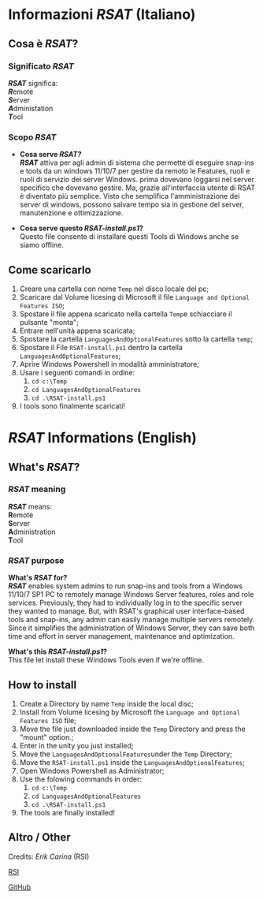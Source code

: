 # Informazioni *RSAT* (Italiano)


## Cosa è *RSAT*?

### Significato *RSAT*

***RSAT*** significa:  
***R***emote  
***S***erver  
***A***dministation  
***T***ool

### Scopo _RSAT_

- **Cosa serve *RSAT?***  
***RSAT*** attiva per agli admin di sistema che permette di eseguire snap-ins e tools da un windows 11/10/7 per gestire da remoto le Features, ruoli e ruoli di servizio dei server Windows.
prima dovevano loggarsi nel server specifico che dovevano gestire. Ma, grazie all'interfaccia utente di RSAT è diventato più semplice. 
Visto che semplifica l'amministrazione dei server di windows, possono salvare tempo sia in gestione del server, manutenzione e ottimizzazione.

- **Cosa serve questo *RSAT-install.ps1*?**  
Questo file consente di installare questi Tools di Windows anche se siamo offline.


## Come scaricarlo

1. Creare una cartella con nome `Temp` nel disco locale del pc;
2. Scaricare dal Volume licesing di Microsoft il file `Language and Optional Features ISO`;
3. Spostare il file appena scaricato nella cartella `Temp`e schiacciare il pulsante "monta";
4. Entrare nell'unità appena scaricata;
5. Spostare la cartella `LanguagesAndOptionalFeatures` sotto la cartella `temp`;
6. Spostare il File `RSAT-install.ps1` dentro la cartella `LanguagesAndOptionalFeatures`;
7. Aprire Windows Powershell in modalità amministratore;
8. Usare i seguenti comandi in ordine:
    1. `cd c:\Temp`
    2. `cd LanguagesAndOptionalFeatures`
    3. `cd .\RSAT-install.ps1`
9. I tools sono finalmente scaricati!



# *RSAT* Informations (English)


## What's *RSAT*?

### *RSAT* meaning

***RSAT*** means:  
**R**emote  
**S**erver  
**A**dministration  
**T**ool

### *RSAT* purpose

**What's *RSAT* for?**  
***RSAT*** enables system admins to run snap-ins and tools from a Windows 11/10/7 SP1 PC to remotely manage Windows Server features, roles and role services. Previously, they had to individually log in to the specific server they wanted to manage. But, with RSAT's graphical user interface-based tools and snap-ins, any admin can easily manage multiple servers remotely. Since it simplifies the administration of Windows Server, they can save both time and effort in server management, maintenance and optimization.

**What's this *RSAT-install.ps1*?**  
This file let install these Windows Tools even if we're offline.

## How to install

1. Create a Directory by name `Temp` inside the local disc;
2. Install from Volume licesing by Microsoft the `Language and Optional Features ISO` file;
3. Move the file just downloaded inside the `Temp` Directory and press the "mount" option.;
4. Enter in the unity you just installed;
5. Move the `LanguagesAndOptionalFeatures`under the `Temp` Directory;
6. Move the `RSAT-install.ps1` inside the `LanguagesAndOptionalFeatures`;
7. Open Windows Powershell as Administrator;
8. Use the folowing commands in order:
    1. `cd c:\Temp`
    2. `cd LanguagesAndOptionalFeatures`
    3. `cd .\RSAT-install.ps1`
9. The tools are finally installed!


## Altro / Other 

Credits: *Erik Carina* (RSI)

[RSI](https://www.rsi.ch/)

[GitHub](https://github.com/Ek6pr0/RSAT_Offline_11)